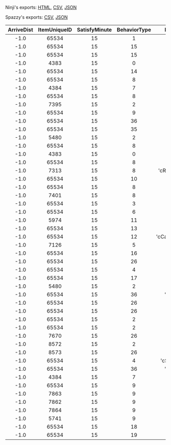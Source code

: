 Ninji's exports: [HTML](https://wuffs.org/acnh/bcsv_160/html/NpcLife.html), [CSV](https://wuffs.org/acnh/bcsv_160/csv/NpcLife.csv), [JSON](https://wuffs.org/acnh/bcsv_160/json/NpcLife.json)

Spazzy's exports: [CSV](https://github.com/McSpazzy/acnh-csv/blob/master/NpcLife.csv), [JSON](https://github.com/McSpazzy/acnh-json/blob/master/NpcLife.json)

| ArriveDist | ItemUniqueID | SatisfyMinute | BehaviorType | EquipRule | FlagType | GroupActivityPlacementType | HobbyEducationLevel | HobbyFashionLevel | HobbyFitnessLevel | HobbyMotif | HobbyMusicLevel | HobbyNatureLevel | HobbyPlayLevel | LifeMotif | LiveMotif | LookAtType | MoveASType | NetPlay | RainActive | RainEquipment | SeasonAutumnLevel | SeasonSpringLevel | SeasonSummerLevel | SeasonWinterLevel | SpotType | TimeZoneIndoorEarlyMorningLevel | TimeZoneIndoorEveningLevel | TimeZoneIndoorMidnightLevel | TimeZoneIndoorMorningLevel | TimeZoneIndoorNightLevel | TimeZoneIndoorNoonLevel | TimeZoneOutdoorEarlyMorningLevel | TimeZoneOutdoorEveningLevel | TimeZoneOutdoorMidnightLevel | TimeZoneOutdoorMorningLevel | TimeZoneOutdoorNightLevel | TimeZoneOutdoorNoonLevel | VillageDevelopmentLevel | WaitASType |
|:--:|:--:|:--:|:--:|:--:|:--:|:--:|:--:|:--:|:--:|:--:|:--:|:--:|:--:|:--:|:--:|:--:|:--:|:--:|:--:|:--:|:--:|:--:|:--:|:--:|:--:|:--:|:--:|:--:|:--:|:--:|:--:|:--:|:--:|:--:|:--:|:--:|:--:|:--:|:--:|
| -1.0 | 65534 | 15 | 1 | '' | 0 | 0 | 2 | 2 | 2 | 2 | 2 | 2 | 2 | 0 | 2 | 7 | '' | 1 | 0 | 0 | 1 | 1 | 1 | 1 | 000000 | 2 | 2 | 2 | 2 | 2 | 2 | 0 | 0 | 0 | 0 | 0 | 0 | 2 | '' | 
| -1.0 | 65534 | 15 | 15 | '' | 0 | 0 | 2 | 2 | 2 | 2 | 2 | 2 | 2 | 0 | 2 | 7 | '' | 1 | 2 | 2 | 1 | 1 | 1 | 1 | 544200 | 0 | 0 | 0 | 0 | 0 | 0 | 0 | 0 | 2 | 0 | 0 | 0 | 4 | 'cNpcEating' | 
| -1.0 | 65534 | 15 | 15 | '' | 0 | 0 | 2 | 2 | 2 | 2 | 2 | 2 | 2 | 0 | 2 | 7 | '' | 1 | 2 | 2 | 1 | 1 | 1 | 1 | 544200 | 0 | 0 | 0 | 0 | 0 | 0 | 0 | 0 | 2 | 0 | 0 | 0 | 4 | 'cNpcDrinking' | 
| -1.0 | 4383 | 15 | 0 | '' | 0 | 0 | 2 | 2 | 2 | 2 | 2 | 2 | 2 | 0 | 2 | 7 | '' | 1 | 1 | 1 | 1 | 1 | 1 | 1 | 000000 | 2 | 2 | 2 | 2 | 2 | 2 | 2 | 0 | 2 | 0 | 0 | 0 | 4 | '' | 
| -1.0 | 65534 | 15 | 14 | '' | 0 | 0 | 2 | 2 | 2 | 2 | 2 | 2 | 2 | 0 | 2 | 6 | '' | 1 | 2 | 2 | 1 | 1 | 1 | 1 | 000000 | 0 | 0 | 0 | 0 | 0 | 0 | 2 | 2 | 2 | 2 | 2 | 2 | 0 | '' | 
| -1.0 | 65534 | 15 | 8 | 'cSports' | 4 | 0 | 2 | 2 | 2 | 2 | 2 | 2 | 2 | 1 | 2 | 0 | '' | 1 | 1 | 1 | 1 | 1 | 1 | 1 | a00100 | 0 | 0 | 0 | 0 | 0 | 0 | 0 | 0 | 2 | 0 | 0 | 0 | 4 | 'cNpcGymnastics' | 
| -1.0 | 4384 | 15 | 7 | '' | 0 | 0 | 2 | 2 | 2 | 2 | 2 | 2 | 2 | 1 | 2 | 4 | '' | 1 | 2 | 2 | 1 | 1 | 1 | 1 | 800100 | 0 | 0 | 0 | 0 | 0 | 0 | 0 | 0 | 2 | 0 | 0 | 0 | 2 | 'cNpcCleaning' | 
| -1.0 | 65534 | 15 | 8 | 'cYoga' | 4 | 0 | 2 | 2 | 2 | 2 | 2 | 2 | 2 | 2 | 2 | 7 | '' | 1 | 2 | 2 | 1 | 1 | 1 | 1 | a00100 | 0 | 0 | 0 | 0 | 0 | 0 | 0 | 0 | 2 | 0 | 0 | 0 | 4 | 'cNpcYoga' | 
| -1.0 | 7395 | 15 | 2 | 'cSports' | 0 | 0 | 2 | 2 | 2 | 2 | 2 | 2 | 2 | 2 | 2 | 7 | '' | 1 | 2 | 2 | 1 | 1 | 1 | 1 | 000000 | 0 | 0 | 0 | 0 | 0 | 0 | 0 | 0 | 2 | 0 | 0 | 0 | 4 | 'cNpcWorkout' | 
| -1.0 | 65534 | 15 | 9 | '' | 0 | 0 | 2 | 2 | 2 | 0 | 2 | 2 | 0 | 3 | 2 | 7 | 'cAirplaneRun' | 1 | 1 | 1 | 1 | 1 | 1 | 1 | 000000 | 2 | 2 | 2 | 2 | 2 | 2 | 0 | 0 | 2 | 0 | 2 | 0 | 2 | '' | 
| -1.0 | 65534 | 15 | 36 | '' | 4 | 0 | 2 | 2 | 2 | 0 | 0 | 2 | 2 | 3 | 2 | 7 | '' | 1 | 1 | 1 | 1 | 1 | 1 | 1 | aa0000 | 0 | 0 | 0 | 0 | 0 | 0 | 0 | 0 | 1 | 0 | 0 | 0 | 2 | '' | 
| -1.0 | 65534 | 15 | 35 | '' | 4 | 0 | 2 | 2 | 2 | 0 | 0 | 2 | 2 | 3 | 2 | 7 | '' | 1 | 1 | 1 | 1 | 1 | 1 | 1 | aa0000 | 0 | 0 | 0 | 0 | 0 | 0 | 0 | 0 | 1 | 0 | 0 | 0 | 2 | '' | 
| -1.0 | 5480 | 15 | 2 | 'cSports' | 0 | 0 | 2 | 2 | 0 | 0 | 2 | 2 | 2 | 3 | 2 | 7 | '' | 1 | 1 | 1 | 1 | 1 | 1 | 1 | 000000 | 0 | 0 | 0 | 0 | 0 | 0 | 0 | 0 | 1 | 0 | 0 | 0 | 2 | 'cNpcWorkout' | 
| -1.0 | 65534 | 15 | 8 | 'cSports' | 4 | 0 | 2 | 2 | 0 | 0 | 2 | 2 | 2 | 3 | 2 | 0 | '' | 1 | 1 | 1 | 1 | 1 | 1 | 1 | a00100 | 0 | 0 | 0 | 0 | 0 | 0 | 0 | 0 | 1 | 0 | 0 | 0 | 2 | 'cNpcGymnastics' | 
| -1.0 | 4383 | 15 | 0 | '' | 0 | 0 | 2 | 0 | 2 | 0 | 2 | 2 | 2 | 3 | 2 | 7 | '' | 1 | 2 | 2 | 1 | 1 | 1 | 1 | 000000 | 2 | 2 | 2 | 2 | 2 | 2 | 2 | 0 | 2 | 0 | 0 | 0 | 2 | '' | 
| -1.0 | 65534 | 15 | 8 | 'cYoga' | 4 | 0 | 2 | 0 | 2 | 0 | 2 | 2 | 2 | 3 | 2 | 7 | '' | 1 | 1 | 1 | 1 | 1 | 1 | 1 | a00100 | 0 | 0 | 0 | 0 | 0 | 0 | 0 | 0 | 1 | 0 | 0 | 0 | 2 | 'cNpcYoga' | 
| -1.0 | 7313 | 15 | 8 | 'cReadingBook' | 1 | 0 | 0 | 2 | 2 | 0 | 2 | 2 | 2 | 3 | 2 | 7 | '' | 1 | 2 | 2 | 1 | 1 | 1 | 1 | 540200 | 0 | 0 | 0 | 0 | 0 | 0 | 2 | 0 | 2 | 0 | 2 | 0 | 2 | 'cNpcBookSit' | 
| -1.0 | 65534 | 15 | 10 | '' | 0 | 0 | 2 | 2 | 2 | 0 | 2 | 0 | 2 | 3 | 2 | 3 | '' | 1 | 2 | 2 | 1 | 1 | 1 | 1 | 010000 | 2 | 2 | 2 | 2 | 2 | 2 | 0 | 0 | 1 | 0 | 0 | 0 | 2 | '' | 
| -1.0 | 65534 | 15 | 8 | '' | 1 | 0 | 2 | 2 | 2 | 0 | 2 | 0 | 2 | 3 | 2 | 3 | '' | 1 | 1 | 1 | 1 | 1 | 1 | 1 | 001c00 | 2 | 2 | 2 | 2 | 2 | 2 | 0 | 0 | 1 | 0 | 0 | 0 | 2 | 'cNpcNatureInterest' | 
| -1.0 | 7401 | 15 | 8 | '' | 1 | 0 | 0 | 2 | 2 | 0 | 2 | 2 | 2 | 3 | 2 | 3 | '' | 1 | 1 | 1 | 1 | 1 | 1 | 1 | 003c00 | 2 | 2 | 2 | 2 | 2 | 2 | 0 | 0 | 1 | 0 | 0 | 0 | 2 | 'cNpcObservation' | 
| -1.0 | 65534 | 15 | 3 | '' | 1 | 0 | 0 | 0 | 0 | 0 | 0 | 0 | 0 | 3 | 2 | 7 | '' | 1 | 2 | 2 | 1 | 1 | 1 | 1 | 000000 | 0 | 0 | 0 | 0 | 0 | 0 | 2 | 2 | 2 | 2 | 2 | 2 | 2 | 'cNpcBookSit' | 
| -1.0 | 65534 | 15 | 6 | '' | 0 | 0 | 2 | 2 | 2 | 2 | 2 | 2 | 2 | 3 | 0 | 0 | '' | 0 | 0 | 0 | 1 | 1 | 1 | 1 | 000000 | 1 | 1 | 1 | 1 | 1 | 1 | 0 | 0 | 0 | 0 | 0 | 0 | 0 | '' | 
| -1.0 | 5974 | 15 | 11 | '' | 0 | 0 | 2 | 2 | 2 | 2 | 2 | 2 | 2 | 3 | 0 | 1 | '' | 1 | 1 | 1 | 1 | 1 | 1 | 1 | 080000 | 2 | 2 | 2 | 2 | 2 | 2 | 0 | 0 | 1 | 0 | 0 | 0 | 0 | '' | 
| -1.0 | 65534 | 15 | 13 | 'cFishing' | 8 | 0 | 2 | 2 | 2 | 2 | 2 | 2 | 2 | 3 | 0 | 5 | '' | 1 | 1 | 1 | 1 | 1 | 1 | 1 | 020000 | 2 | 2 | 2 | 2 | 2 | 2 | 0 | 0 | 1 | 0 | 0 | 0 | 0 | '' | 
| -1.0 | 65534 | 15 | 12 | 'cCatchingInsect' | 0 | 0 | 2 | 2 | 2 | 2 | 2 | 2 | 2 | 3 | 0 | 7 | '' | 1 | 1 | 1 | 1 | 1 | 1 | 1 | 000000 | 2 | 2 | 2 | 2 | 2 | 2 | 0 | 0 | 1 | 0 | 0 | 0 | 0 | '' | 
| -1.0 | 7126 | 15 | 5 | '' | 0 | 0 | 2 | 2 | 2 | 2 | 2 | 2 | 2 | 3 | 0 | 2 | '' | 1 | 1 | 1 | 1 | 1 | 1 | 1 | 080000 | 2 | 2 | 2 | 2 | 2 | 2 | 0 | 0 | 1 | 0 | 0 | 0 | 0 | '' | 
| -1.0 | 65534 | 15 | 16 | '' | 0 | 0 | 2 | 2 | 2 | 2 | 2 | 2 | 2 | 3 | 2 | 7 | '' | 1 | 2 | 1 | 0 | 0 | 0 | 0 | 000000 | 0 | 0 | 0 | 0 | 0 | 0 | 0 | 0 | 0 | 0 | 0 | 0 | 0 | '' | 
| -1.0 | 65534 | 15 | 26 | '' | 0 | 4 | 2 | 2 | 2 | 2 | 2 | 2 | 2 | 3 | 2 | 7 | '' | 1 | 2 | 2 | 1 | 1 | 0 | 1 | 000000 | 2 | 2 | 2 | 2 | 2 | 2 | 0 | 0 | 2 | 0 | 0 | 0 | 4 | 'cNpcEating' | 
| -1.0 | 65534 | 15 | 4 | '' | 0 | 3 | 2 | 2 | 2 | 2 | 2 | 2 | 2 | 3 | 2 | 7 | '' | 1 | 2 | 2 | 1 | 1 | 1 | 0 | 000000 | 2 | 2 | 2 | 2 | 2 | 2 | 0 | 0 | 2 | 0 | 0 | 0 | 4 | '' | 
| -1.0 | 65534 | 15 | 17 | '' | 0 | 0 | 2 | 2 | 2 | 2 | 2 | 2 | 2 | 3 | 2 | 6 | '' | 1 | 2 | 1 | 0 | 0 | 0 | 0 | 000000 | 2 | 2 | 2 | 2 | 2 | 2 | 0 | 0 | 0 | 0 | 0 | 0 | 4 | '' | 
| -1.0 | 5480 | 15 | 2 | 'cSports' | 0 | 1 | 2 | 2 | 2 | 2 | 2 | 2 | 2 | 3 | 2 | 7 | '' | 1 | 2 | 2 | 0 | 0 | 0 | 0 | 000000 | 2 | 2 | 2 | 2 | 2 | 2 | 0 | 2 | 2 | 0 | 2 | 0 | 4 | 'cNpcWorkout' | 
| -1.0 | 65534 | 15 | 36 | 'cConcert' | 2 | 2 | 2 | 2 | 2 | 2 | 2 | 2 | 2 | 3 | 2 | 6 | '' | 1 | 2 | 2 | 0 | 0 | 0 | 0 | 000000 | 2 | 2 | 2 | 2 | 2 | 2 | 2 | 0 | 2 | 2 | 0 | 0 | 4 | '' | 
| -1.0 | 65534 | 15 | 26 | '' | 0 | 5 | 2 | 2 | 2 | 2 | 2 | 2 | 2 | 3 | 2 | 7 | '' | 1 | 2 | 2 | 0 | 0 | 0 | 0 | 000000 | 2 | 2 | 2 | 2 | 2 | 2 | 0 | 0 | 0 | 0 | 0 | 0 | 1 | 'cNpcSitAction' | 
| -1.0 | 65534 | 15 | 26 | '' | 0 | 5 | 2 | 2 | 2 | 2 | 2 | 2 | 2 | 3 | 2 | 7 | '' | 1 | 2 | 2 | 0 | 0 | 0 | 0 | 000000 | 2 | 2 | 2 | 2 | 2 | 2 | 0 | 0 | 2 | 0 | 0 | 0 | 1 | 'cNpcDrinking' | 
| -1.0 | 65534 | 15 | 2 | 'cYoga' | 0 | 1 | 2 | 2 | 2 | 2 | 2 | 2 | 2 | 3 | 2 | 7 | '' | 1 | 2 | 2 | 0 | 0 | 0 | 0 | 000000 | 2 | 2 | 2 | 2 | 2 | 2 | 0 | 2 | 2 | 0 | 2 | 0 | 4 | 'cNpcYoga' | 
| -1.0 | 65534 | 15 | 2 | 'cSports' | 0 | 1 | 2 | 2 | 2 | 2 | 2 | 2 | 2 | 3 | 2 | 7 | '' | 1 | 2 | 2 | 0 | 0 | 0 | 0 | 000000 | 2 | 2 | 2 | 2 | 2 | 2 | 0 | 2 | 2 | 0 | 2 | 0 | 2 | 'cNpcGymnastics' | 
| -1.0 | 7670 | 15 | 26 | '' | 0 | 4 | 2 | 2 | 2 | 2 | 2 | 2 | 2 | 3 | 2 | 7 | '' | 1 | 2 | 2 | 1 | 0 | 1 | 1 | 000000 | 2 | 2 | 2 | 2 | 2 | 2 | 0 | 0 | 2 | 0 | 0 | 0 | 4 | 'cNpcDrinking' | 
| -1.0 | 8572 | 15 | 2 | '' | 0 | 3 | 2 | 2 | 2 | 2 | 2 | 2 | 2 | 3 | 2 | 7 | '' | 1 | 2 | 2 | 0 | 1 | 1 | 1 | 000000 | 2 | 2 | 2 | 2 | 2 | 2 | 0 | 0 | 2 | 0 | 0 | 0 | 4 | 'cNpcEating' | 
| -1.0 | 8573 | 15 | 26 | '' | 0 | 4 | 2 | 2 | 2 | 2 | 2 | 2 | 2 | 3 | 2 | 7 | '' | 1 | 2 | 2 | 1 | 1 | 1 | 0 | 000000 | 2 | 2 | 2 | 2 | 2 | 2 | 0 | 0 | 2 | 0 | 2 | 0 | 4 | 'cNpcDrinking' | 
| -1.0 | 65534 | 15 | 4 | 'cSunbathing' | 0 | 1 | 2 | 2 | 2 | 2 | 2 | 2 | 2 | 3 | 2 | 7 | '' | 1 | 2 | 2 | 1 | 1 | 0 | 1 | 000000 | 2 | 2 | 2 | 2 | 2 | 2 | 2 | 2 | 2 | 0 | 2 | 0 | 2 | '' | 
| -1.0 | 65534 | 15 | 36 | 'cConcert' | 0 | 1 | 2 | 2 | 2 | 2 | 2 | 2 | 2 | 3 | 2 | 7 | '' | 1 | 2 | 2 | 0 | 0 | 0 | 0 | 000000 | 2 | 2 | 2 | 2 | 2 | 2 | 2 | 0 | 2 | 2 | 0 | 0 | 2 | '' | 
| -1.0 | 4384 | 15 | 7 | '' | 0 | 0 | 2 | 2 | 2 | 2 | 2 | 2 | 2 | 3 | 2 | 7 | '' | 1 | 2 | 2 | 0 | 1 | 1 | 1 | 000000 | 2 | 2 | 2 | 2 | 2 | 2 | 0 | 2 | 2 | 0 | 2 | 2 | 2 | 'cNpcCleaning' | 
| -1.0 | 65534 | 15 | 9 | '' | 0 | 0 | 2 | 2 | 2 | 2 | 2 | 2 | 2 | 3 | 2 | 7 | 'cAirplaneRun' | 1 | 2 | 2 | 0 | 0 | 0 | 0 | 000000 | 2 | 2 | 2 | 2 | 2 | 2 | 2 | 0 | 2 | 0 | 2 | 0 | 2 | '' | 
| -1.0 | 7863 | 15 | 9 | '' | 0 | 0 | 2 | 2 | 2 | 2 | 2 | 2 | 2 | 3 | 2 | 7 | 'cAirplaneRun' | 1 | 2 | 2 | 1 | 0 | 1 | 1 | 000000 | 2 | 2 | 2 | 2 | 2 | 2 | 2 | 0 | 2 | 0 | 2 | 0 | 2 | '' | 
| -1.0 | 7862 | 15 | 9 | '' | 0 | 0 | 2 | 2 | 2 | 2 | 2 | 2 | 2 | 3 | 2 | 7 | 'cAirplaneRun' | 1 | 2 | 2 | 1 | 1 | 0 | 1 | 000000 | 2 | 2 | 2 | 2 | 2 | 2 | 2 | 0 | 2 | 0 | 2 | 0 | 2 | '' | 
| -1.0 | 7864 | 15 | 9 | '' | 0 | 0 | 2 | 2 | 2 | 2 | 2 | 2 | 2 | 3 | 2 | 7 | 'cAirplaneRun' | 1 | 2 | 2 | 0 | 1 | 1 | 1 | 000000 | 2 | 2 | 2 | 2 | 2 | 2 | 2 | 0 | 2 | 0 | 2 | 0 | 2 | '' | 
| -1.0 | 5741 | 15 | 9 | '' | 0 | 0 | 2 | 2 | 2 | 2 | 2 | 2 | 2 | 3 | 2 | 7 | 'cAirplaneRun' | 1 | 2 | 2 | 1 | 1 | 1 | 0 | 000000 | 2 | 2 | 2 | 2 | 2 | 2 | 2 | 2 | 2 | 2 | 0 | 2 | 2 | '' | 
| -1.0 | 65534 | 15 | 18 | '' | 16 | 2 | 2 | 2 | 2 | 2 | 2 | 2 | 2 | 3 | 2 | 7 | '' | 1 | 2 | 2 | 0 | 1 | 0 | 1 | 000000 | 2 | 2 | 2 | 2 | 2 | 2 | 2 | 2 | 2 | 2 | 0 | 2 | 2 | '' | 
| -1.0 | 65534 | 15 | 19 | '' | 0 | 7 | 2 | 2 | 2 | 2 | 2 | 2 | 2 | 3 | 2 | 6 | '' | 1 | 2 | 2 | 1 | 1 | 1 | 0 | 000000 | 2 | 2 | 2 | 2 | 2 | 2 | 0 | 0 | 0 | 0 | 0 | 0 | 2 | '' | 
